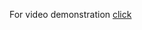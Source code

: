 For video demonstration [click](https://drive.google.com/drive/folders/1uxZh3vAGLhFrNNN_O8xRrO5-IJ3RpbWZ?usp=sharing)


